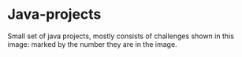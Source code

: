 # Java-projects
Small set of java projects, mostly consists of challenges shown in this image: 
marked by the number they are in the image.
